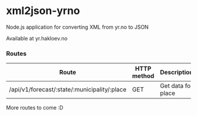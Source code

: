 # xml2json-yrno
Node.js application for converting XML from yr.no to JSON

Available at yr.hakloev.no

### Routes

| Route                           | HTTP method | Description                |
| ------------------------------- | ----------- | -------------------------- |
| /api/v1/forecast/:state/:municipality/:place | GET         | Get data for place     |

More routes to come :D
